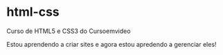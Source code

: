 # html-css
 Curso de HTML5 e CSS3 do Cursoemvideo

 Estou aprendendo a criar sites e agora estou apredendo a gerenciar eles!
